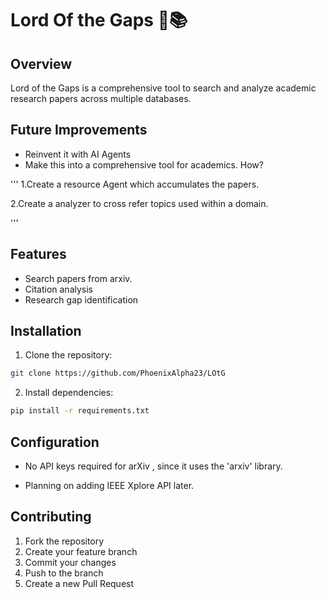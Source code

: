 # Lord Of the Gaps 🔬📚

## Overview
Lord of the Gaps is a comprehensive tool to search and analyze academic research papers across multiple databases.

## Future Improvements 
- Reinvent it with AI Agents
- Make this into a comprehensive tool for academics.
How?

'''
1.Create a resource Agent which accumulates the papers.

2.Create a analyzer to cross refer topics used within a domain.

'''
## Features
- Search papers from arxiv.
- Citation analysis
- Research gap identification

## Installation

1. Clone the repository:
```bash
git clone https://github.com/PhoenixAlpha23/LOtG
```

2. Install dependencies:
```bash
pip install -r requirements.txt
```

## Configuration
- No API keys required for arXiv , since it uses the 'arxiv' library.

- Planning on adding IEEE Xplore API later.

## Contributing
1. Fork the repository
2. Create your feature branch
3. Commit your changes
4. Push to the branch
5. Create a new Pull Request
